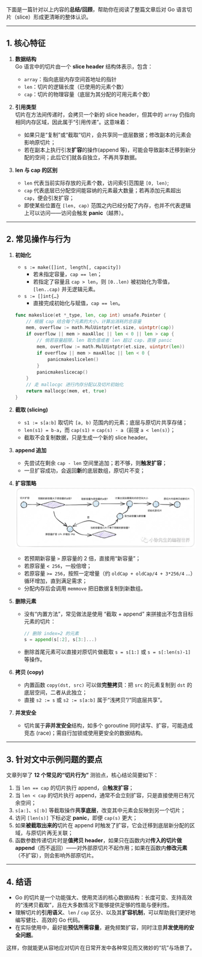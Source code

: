 下面是一篇针对以上内容的**总结/回顾**，帮助你在阅读了整篇文章后对 Go 语言切片（slice）形成更清晰的整体认识。

---

## 1\. 核心特征

1. **数据结构**  
   Go 语言中的切片由一个 **slice header** 结构体表示，包含：

   - `array`：指向底层内存空间首地址的指针
   - `len`：切片的逻辑长度（已使用的元素个数）
   - `cap`：切片的物理容量（底层为其分配的可用元素个数）

2. **引用类型**  
   切片在方法间传递时，会拷贝一个新的 slice header，但其中的 `array` 仍指向相同内存区域，因此属于“引用传递”。这意味着：

   - 如果只是“复制”或“截取”切片，会共享同一底层数据；修改副本的元素会影响原切片；
   - 若在副本上执行引发**扩容**的操作(append 等)，可能会导致副本迁移到新分配的空间；此后它们就各自独立，不再共享数据。

3. **len 与 cap 的区别**
   - `len` 代表当前实际存放的元素个数，访问索引范围是 `[0, len)`;
   - `cap` 代表底层已分配空间能容纳的元素最大数量；若再添加元素超出 `cap`，便会引发扩容；
   - 即使某些位置在 `[len, cap)` 范围之内已经分配了内存，也并不代表逻辑上可以访问——访问会触发 **panic**（越界）。

---

## 2\. 常见操作与行为

1. **初始化**

   - `s := make([]int, length[, capacity])`
     - 若未指定容量，`cap == len`；
     - 若指定了容量且 `cap > len`，则 `[0..len)` 被初始化为零值，`[len..cap)` 并无逻辑元素。
   - `s := []int{…}`
     - 直接完成初始化与赋值，`cap == len`。

   ```go
   func makeslice(et *_type, len, cap int) unsafe.Pointer {
       // 根据 cap 结合每个元素的大小，计算出消耗的总容量
       mem, overflow := math.MulUintptr(et.size, uintptr(cap))
       if overflow || mem > maxAlloc || len < 0 || len > cap {
           // 倘若容量超限，len 取负值或者 len 超过 cap，直接 panic
           mem, overflow := math.MulUintptr(et.size, uintptr(len))
           if overflow || mem > maxAlloc || len < 0 {
               panicmakeslicelen()
           }
           panicmakeslicecap()
       }
       // 走 mallocgc 进行内存分配以及切片初始化
       return mallocgc(mem, et, true)
   }
   ```

2. **截取 (slicing)**

   - `s1 := s[a:b]` 取切片 `[a, b)` 范围内的元素；底层与原切片共享存储；
   - `len(s1) = b-a`，而 `cap(s1)` = `cap(s) - a`（前提 `a < len(s)`）；
   - 截取不会复制数据，只是生成一个新的 slice header。

3. **append 追加**

   - 先尝试在剩余 `cap - len` 空间里追加；若不够，则**触发扩容**；
   - 一旦扩容成功，会返回**新**的底层数组，原切片不变；

4. **扩容策略**
   ![alt text](image.png)

   - 若预期新容量 `>` 原容量的 2 倍，直接用“新容量”；
   - 若原容量 `< 256`，一般倍增；
   - 若原容量 `>= 256`，按照一定增量（约 `oldCap + oldCap/4 + 3*256/4` …）循环增加，直到满足需求；
   - 分配内存后会调用 `memmove` 把旧数据复制到新数组。

5. **删除元素**

   - 没有“内置方法”，常见做法是使用 “截取 + append” 来拼接出不包含目标元素的切片：
     ```go
     // 删除 index=2 的元素
     s = append(s[:2], s[3:]...)
     ```
   - 删除首尾元素可以直接对原切片做截取 `s = s[1:]` 或 `s = s[:len(s)-1]` 等操作。

6. **拷贝 (copy)**

   - 内置函数 `copy(dst, src)` 可以做**完整拷贝**：把 `src` 的元素复制到 `dst` 的底层空间，二者从此独立；
   - 直接 `s2 := s` 或 `s2 := s[a:b]` 属于“浅拷贝”/“同底层共享”。

7. **并发安全**
   - 切片属于**非并发安全**结构，如多个 goroutine 同时读写、扩容，可能造成竞态 (race)；需自行加锁或使用更安全的数据结构。

---

## 3\. 针对文中示例问题的要点

文章列举了 **12 个常见的“切片行为”** 测验点，核心结论简要如下：

1. 当 `len == cap` 的切片执行 append，会**触发扩容**；
2. 当 `len < cap` 的切片执行 append，通常不会立刻扩容，只是直接使用已有冗余空间；
3. `s[a:]`、`s[:b]` 等截取操作**共享底层**，改变其中元素会反映到另一个切片；
4. 访问 `[len(s)]` 下标必定 **panic**，即便 `cap(s)` 更大；
5. 如果**被截取出来的**切片在 append 时触发了扩容，它会迁移到底层新分配的区域，与原切片再无关联；
6. 函数参数传递切片时是**值拷贝 header**，如果只在函数内对**传入的切片做 append**（而不返回）——对外部原切片不起作用；如果在函数内**修改元素**（不扩容），则会影响外部原切片。

---

## 4\. 结语

- Go 的切片是一个功能强大、使用灵活的核心数据结构：长度可变、支持高效的“浅拷贝截取”，且在大多数情况下能够提供足够的性能与便利性。
- 理解切片的**引用语义**、`len` / `cap` 区分、以及其**扩容机制**，可以帮助我们更好地编写健壮、高效的 Go 代码。
- 在实际使用中，最好能**预估所需容量**，避免频繁扩容，同时注意**并发使用的安全问题**。

这样，你就能更从容地应对切片在日常开发中各种常见而又微妙的“坑”与场景了。
